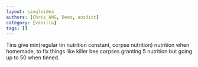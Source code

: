 ```yaml
---
layout: singleidea
authors: [Chris_ANG, Demo, aosdict]
category: [vanilla]
tags: []
---
```

Tins give min(regular tin nutrition constant, corpse nutrition) nutrition when homemade, to fix things like killer bee corpses granting 5 nutrition but going up to 50 when tinned.
